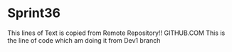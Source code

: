 # Sprint36
This lines of Text is copied from Remote Repository!! GITHUB.COM
This is the line of code which am doing it from Dev1 branch
